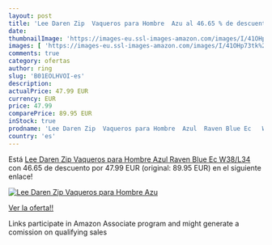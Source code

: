 ```yaml
---
layout: post
title: 'Lee Daren Zip  Vaqueros para Hombre  Azu al 46.65 % de descuento'
date: 
thumbnailImage: 'https://images-eu.ssl-images-amazon.com/images/I/41OHp73tk%2BL._SL200_.jpg'
images: [ 'https://images-eu.ssl-images-amazon.com/images/I/41OHp73tk%2BL._SL200_.jpg' ]
comments: true
category: ofertas
author: ring
slug: 'B01EOLHVOI-es'
description:
actualPrice: 47.99 EUR
currency: EUR
price: 47.99
comparePrice: 89.95 EUR
inStock: true
prodname: 'Lee Daren Zip  Vaqueros para Hombre  Azul  Raven Blue Ec   W38/L34'
country: 'es'
---
```


Está [Lee Daren Zip  Vaqueros para Hombre  Azul  Raven Blue Ec   W38/L34](https://www.amazon.es/dp/B01EOLHVOI/?tag=tolees-21) con 46.65 de descuento por 47.99 EUR (original: 89.95 EUR) en el siguiente enlace!

[![Lee Daren Zip  Vaqueros para Hombre  Azu](https://images-eu.ssl-images-amazon.com/images/I/41OHp73tk%2BL._SL200_.jpg)](https://www.amazon.es/dp/B01EOLHVOI/?tag=tolees-21)

[Ver la oferta!!](https://www.amazon.es/dp/B01EOLHVOI/?tag=tolees-21)

Links participate in Amazon Associate program and might generate a comission on qualifying sales


